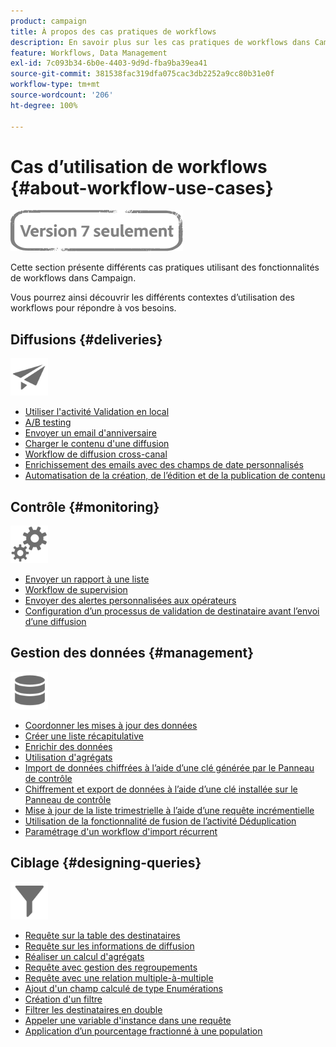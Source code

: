 ```yaml
---
product: campaign
title: À propos des cas pratiques de workflows
description: En savoir plus sur les cas pratiques de workflows dans Campaign Classic.
feature: Workflows, Data Management
exl-id: 7c093b34-6b0e-4403-9d9d-fba9ba39ea41
source-git-commit: 381538fac319dfa075cac3db2252a9cc80b31e0f
workflow-type: tm+mt
source-wordcount: '206'
ht-degree: 100%

---
```


# Cas dʼutilisation de workflows {#about-workflow-use-cases}

![](../../assets/v7-only.svg)

Cette section présente différents cas pratiques utilisant des fonctionnalités de workflows dans Campaign.

Vous pourrez ainsi découvrir les différents contextes d’utilisation des workflows pour répondre à vos besoins.

## Diffusions {#deliveries}

<img src="assets/do-not-localize/icon_send.svg" width="60px">

* [Utiliser l&#39;activité Validation en local](using-the-local-approval-activity.md)
* [A/B testing](../../delivery/using/a-b-testing-use-case.md)
* [Envoyer un email d&#39;anniversaire](sending-a-birthday-email.md)
* [Charger le contenu d&#39;une diffusion](loading-delivery-content.md)
* [Workflow de diffusion cross-canal](cross-channel-delivery-workflow.md)
* [Enrichissement des emails avec des champs de date personnalisés](email-enrichment-with-custom-date-fields.md)
* [Automatisation de la création, de l’édition et de la publication de contenu](../../delivery/using/automating-via-workflows.md#examples)

## Contrôle  {#monitoring}

<img src="assets/do-not-localize/icon_monitoring.svg" width="60px">

* [Envoyer un rapport à une liste](sending-a-report-to-a-list.md)
* [Workflow de supervision](supervising-workflows.md)
* [Envoyer des alertes personnalisées aux opérateurs](sending-personalized-alerts-to-operators.md)
* [Configuration d’un processus de validation de destinataire avant l’envoi d’une diffusion](using-the-local-approval-activity.md)

## Gestion des données {#management}

<img src="assets/do-not-localize/icon_manage.svg" width="60px">

* [Coordonner les mises à jour des données](coordinating-data-updates.md)
* [Créer une liste récapitulative](creating-a-summary-list.md)
* [Enrichir des données ](enriching-data.md)
* [Utilisation d&#39;agrégats](using-aggregates.md)
* [Import de données chiffrées à l’aide d’une clé générée par le Panneau de contrôle](../../platform/using/unzip-decrypt.md)
* [Chiffrement et export de données à l’aide d’une clé installée sur le Panneau de contrôle](how-to-use-workflow-data.md#use-case-gpg-encrypt)
* [Mise à jour de la liste trimestrielle à l’aide d’une requête incrémentielle](quarterly-list-update.md)
* [Utilisation de la fonctionnalité de fusion de l’activité Déduplication](deduplication-merge.md)
* [Paramétrage d&#39;un workflow d&#39;import récurrent](recurring-import-workflow.md)

## Ciblage {#designing-queries}

<img src="assets/do-not-localize/icon_filter.svg" width="60px">

* [Requête sur la table des destinataires](querying-recipient-table.md)
* [Requête sur les informations de diffusion](querying-delivery-information.md)
* [Réaliser un calcul d&#39;agrégats](performing-aggregate-computing.md)
* [Requête avec gestion des regroupements](querying-using-grouping-management.md)
* [Requête avec une relation multiple-à-multiple](querying-using-many-to-many-relationship.md)
* [Ajout d&#39;un champ calculé de type Enumérations](adding-enumeration-type-calculated-field.md)
* [Création d&#39;un filtre](creating-a-filter.md)
* [Filtrer les destinataires en double](filtering-duplicated-recipients.md)
* [Appeler une variable d&#39;instance dans une requête](javascript-scripts-and-templates.md#calling-an-instance-variable-in-a-query)
* [Application d’un pourcentage fractionné à une population](javascript-scripts-and-templates.md#example)
